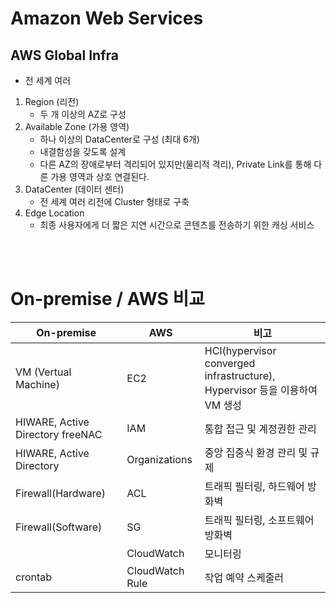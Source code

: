 # Amazon Web Services

## AWS Global Infra
* 전 세계 여러 
1. Region (리전)
   * 두 개 이상의 AZ로 구성
2. Available Zone (가용 영역)
   * 하나 이상의 DataCenter로 구성 (최대 6개)
   * 내결함성을 갖도록 설계
   * 다른 AZ의 장애로부터 격리되어 있지만(물리적 격리), Private Link를 통해 다른 가용 영역과 상호 연결된다.
3. DataCenter (데이터 센터)
   * 전 세계 여러 리전에 Cluster 형태로 구축
4. Edge Location
    * 최종 사용자에게 더 짧은 지연 시간으로 콘텐츠를 전송하기 위한 캐싱 서비스
</br>
</br>

# On-premise / AWS 비교
| On-premise           | AWS           | 비고                                                                       |
| -------------------- | ------------- | -------------------------------------------------------------------------- |
| VM (Vertual Machine) | EC2           | HCI(hypervisor converged infrastructure), Hypervisor 등을 이용하여 VM 생성 |
 HIWARE, Active Directory freeNAC      | IAM           | 통합 접근 및 계정권한 관리                                                 |
| HIWARE, Active Directory               | Organizations | 중앙 집중식 환경 관리 및 규제                                              |
| Firewall(Hardware) | ACL | 트래픽 필터링, 하드웨어 방화벽 |
| Firewall(Software) | SG | 트래픽 필터링, 소프트웨어 방화벽 |
|  | CloudWatch | 모니터링 |
| crontab | CloudWatch Rule | 작업 예약 스케줄러 |


